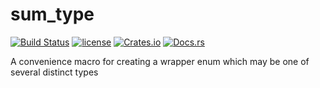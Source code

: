 # sum_type

[![Build Status](https://travis-ci.org/Michael-F-Bryan/sum_type.svg?branch=master)](https://travis-ci.org/Michael-F-Bryan/sum_type)
[![license](https://img.shields.io/github/license/michael-f-bryan/sum_type.svg)](https://github.com/Michael-F-Bryan/sum_type/blob/master/LICENSE)
[![Crates.io](https://img.shields.io/crates/v/sum_type.svg)](https://crates.io/crates/sum_type)
[![Docs.rs](https://docs.rs/sum_type/badge.svg)](https://docs.rs/sum_type/)

A convenience macro for creating a wrapper enum which may be one of several distinct types
